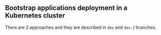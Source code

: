 ## Bootstrap applications deployment in a Kubernetes cluster

There are 2 approaches and they are described in `dev` and `dev-2` branches.